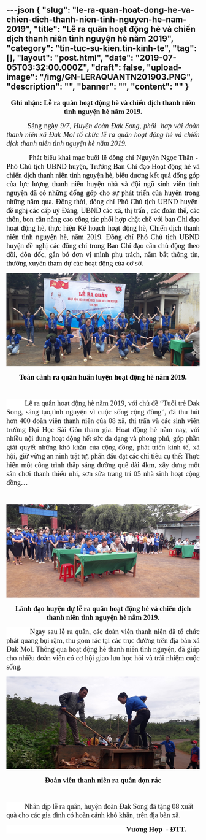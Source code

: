 ---json
{
    "slug": "le-ra-quan-hoat-dong-he-va-chien-dich-thanh-nien-tinh-nguyen-he-nam-2019",
    "title": "Lễ ra quân hoạt động hè và chiến dịch thanh niên tình nguyện hè năm 2019",
    "category": "tin-tuc-su-kien.tin-kinh-te",
    "tag": [],
    "layout": "post.html",
    "date": "2019-07-05T03:32:00.000Z",
    "draft": false,
    "upload-image": "/img/GN-LERAQUANTN201903.PNG",
    "description": "",
    "banner": "",
    "__content__": ""
}
---
<p style="text-align:center"><strong><span style="font-size:14.0pt"><span style="font-family:&quot;Times New Roman&quot;,&quot;serif&quot;">Ghi nhận: Lễ ra qu&acirc;n hoạt động h&egrave; v&agrave; chiến dịch thanh ni&ecirc;n t&igrave;nh nguyện h&egrave; năm 2019.</span></span></strong></p>

<p style="margin-left:0cm; margin-right:0cm; text-align:justify"><strong>&nbsp;&nbsp;&nbsp;&nbsp;&nbsp;&nbsp;&nbsp;&nbsp;&nbsp;&nbsp;&nbsp; </strong><span style="font-size:14.0pt"><span style="font-family:&quot;Times New Roman&quot;,&quot;serif&quot;"><span style="color:black">S&aacute;ng ng&agrave;y<strong> </strong></span></span></span><em><span style="font-size:14.0pt"><span style="font-family:&quot;Times New Roman&quot;,&quot;serif&quot;">9/7, Huyện đo&agrave;n Đak Song, phối&nbsp; hợp với đo&agrave;n thanh ni&ecirc;n x&atilde; Đak Mol tổ chức lễ ra qu&acirc;n hoạt động h&egrave; v&agrave; chiến dịch thanh ni&ecirc;n t&igrave;nh nguyện h&egrave; năm 2019.</span></span></em></p>

<p style="text-align:justify">&nbsp;&nbsp;&nbsp;&nbsp;&nbsp;&nbsp;&nbsp;&nbsp;&nbsp;&nbsp;&nbsp; <span style="font-size:14.0pt"><span style="background-color:white"><span style="font-family:&quot;Times New Roman&quot;,&quot;serif&quot;"><span style="color:black">Ph&aacute;t biểu khai mạc buổi lễ đồng ch&iacute; Nguyễn Ngọc Th&acirc;n -&nbsp; Ph&oacute; Chủ tịch UBND huyện, Trưởng Ban Chỉ đạo Hoạt động h&egrave; v&agrave; chiến dịch thanh ni&ecirc;n t&igrave;nh nguyện h&egrave;, biểu dương kết quả đống g&oacute;p của lực lượng thanh ni&ecirc;n huyện nh&agrave; v&agrave; đội ngũ sinh vi&ecirc;n t&igrave;nh nguyện đ&atilde; c&oacute; những đống g&oacute;p cho sự ph&aacute;t triển của huyện trong những năm qua. Đồng thời, đồng ch&iacute; Ph&oacute; Chủ tịch UBND huyện&nbsp; đề nghị c&aacute;c cấp uỷ Đảng, UBND c&aacute;c x&atilde;, thị trấn , c&aacute;c đo&agrave;n thể, c&aacute;c th&ocirc;n, bon cần n&acirc;ng cao c&ocirc;ng t&aacute;c phối hợp chặt chẽ với ban Chỉ đạo hoạt động h&egrave;, thực hiện Kế hoạch hoạt động h&egrave;, Chiến dịch thanh ni&ecirc;n t&igrave;nh nguyện h&egrave;, năm 2019. Đồng ch&iacute; Ph&oacute; Chủ tịch UBND huyện đề nghị c&aacute;c đồng ch&iacute; trong Ban Chỉ đạo cần chủ động theo d&otilde;i, đ&ocirc;n đốc, gắn b&oacute; đơn vị m&igrave;nh phụ tr&aacute;ch, nắm bắt th&ocirc;ng tin, thường xuy&ecirc;n tham dự c&aacute;c hoạt động của cơ sở. </span></span></span></span></p>

<p style="text-align:justify"><img alt="" src="/img/GN-LERAQUANTN201901.PNG" /></p>

<p style="text-align:center"><strong><span style="font-size:14.0pt"><span style="background-color:white"><span style="font-family:&quot;Times New Roman&quot;,&quot;serif&quot;"><span style="color:black">To&agrave;n cảnh ra qu&acirc;n huấn luyện hoạt động h&egrave; năm 2019.</span></span></span></span></strong></p>

<p><strong>&nbsp;</strong></p>

<p style="margin-left:0cm; margin-right:0cm; text-align:justify"><span style="font-size:14.0pt"><span style="background-color:white"><span style="font-family:&quot;Times New Roman&quot;,&quot;serif&quot;">&nbsp;&nbsp;&nbsp;&nbsp;&nbsp;&nbsp;&nbsp;&nbsp;&nbsp; L&ecirc; ra qu&acirc;n hoạt động h&egrave; năm 2019, với chủ đề &ldquo;Tuổi trẻ Đak Song, s&aacute;ng tạo,t&igrave;nh nguyện v&igrave; cuộc sống cộng đồng&rdquo;, đ&atilde; thu h&uacute;t hơn 400 đo&agrave;n vi&ecirc;n thanh ni&ecirc;n của 08 x&atilde;, thị trấn v&agrave; c&aacute;c sinh vi&ecirc;n trường Đại Học S&agrave;i G&ograve;n tham gia. Hoạt động h&egrave; năm nay, với nhiều nội dung hoạt động hết sức đa dạng v&agrave; phong ph&uacute;, g&oacute;p phần giải quyết những kh&oacute; khăn của cộng đồng, ph&aacute;t triển kinh tế, x&atilde; hội, giữ vững an ninh trật tự, phấn đấu đạt c&aacute;c chỉ ti&ecirc;u cụ thể: Thực hiện một c&ocirc;ng tr&igrave;nh thắp s&aacute;ng đường qu&ecirc; d&agrave;i 4km, x&acirc;y dựng một s&acirc;n chơi thanh thiếu nhi, sơn sửa trang tr&iacute; 05 nh&agrave; sinh hoạt cộng đồng&hellip;</span></span></span></p>

<p style="margin-left:0cm; margin-right:0cm; text-align:justify">&nbsp;</p>

<p style="margin-left:0cm; margin-right:0cm; text-align:justify"><img alt="" src="/img/GN-LERAQUANTN201902.PNG" /></p>

<p style="margin-left:0cm; margin-right:0cm; text-align:center"><strong><span style="font-size:14.0pt"><span style="font-family:&quot;Times New Roman&quot;,&quot;serif&quot;">L&atilde;nh đạo huyện dự lễ ra qu&acirc;n hoạt động h&egrave; v&agrave; chiến dịch thanh ni&ecirc;n t&igrave;nh nguyện h&egrave; năm 2019.</span></span></strong></p>

<p style="margin-left:0cm; margin-right:0cm; text-align:justify"><span style="font-size:14.0pt"><span style="background-color:white"><span style="font-family:&quot;Times New Roman&quot;,&quot;serif&quot;">&nbsp;&nbsp;&nbsp;&nbsp;&nbsp;&nbsp;&nbsp;&nbsp;&nbsp; Ngay sau lễ ra qu&acirc;n, c&aacute;c đo&agrave;n vi&ecirc;n thanh ni&ecirc;n đ&atilde; tổ chức ph&aacute;t quang bụi rậm, thu gom r&aacute;c tại c&aacute;c trục đường tr&ecirc;n địa b&agrave;n x&atilde; Đak Mol. Th&ocirc;ng qua hoạt động h&egrave; thanh ni&ecirc;n t&igrave;nh nguyện, đ&atilde; gi&uacute;p cho nhiều đo&agrave;n vi&ecirc;n c&oacute; cơ hội giao lưu học hỏi v&agrave; trải nhiệm cuộc sống. </span></span></span></p>

<p style="margin-left:0cm; margin-right:0cm; text-align:justify"><img alt="" src="/img/GN-LERAQUANTN201903.PNG" /></p>

<p style="margin-left:0cm; margin-right:0cm; text-align:center"><strong><span style="font-size:14.0pt"><span style="background-color:white"><span style="font-family:&quot;Times New Roman&quot;,&quot;serif&quot;">Đo&agrave;n vi&ecirc;n thanh ni&ecirc;n ra qu&acirc;n dọn r&aacute;c</span></span></span></strong></p>

<p style="margin-left:0cm; margin-right:0cm; text-align:center">&nbsp;</p>

<p style="margin-left:0cm; margin-right:0cm"><span style="font-size:14.0pt"><span style="background-color:white"><span style="font-family:&quot;Times New Roman&quot;,&quot;serif&quot;">&nbsp;&nbsp;&nbsp;&nbsp;&nbsp;&nbsp;&nbsp;&nbsp;&nbsp; Nh&acirc;n dịp lễ ra qu&acirc;n, huyện đo&agrave;n Đak Song đ&atilde; tặng 08 xuất qu&agrave; cho c&aacute;c gia đ&igrave;nh c&oacute; ho&agrave;n cảnh kh&oacute; khăn, tr&ecirc;n địa b&agrave;n x&atilde;.</span></span></span></p>

<p style="margin-left:0cm; margin-right:0cm"><span style="font-size:14.0pt"><span style="background-color:white"><span style="font-family:&quot;Times New Roman&quot;,&quot;serif&quot;">&nbsp;&nbsp;&nbsp;&nbsp;&nbsp;&nbsp;&nbsp;&nbsp;&nbsp;&nbsp;&nbsp;&nbsp;&nbsp;&nbsp;&nbsp;&nbsp;&nbsp;&nbsp;&nbsp;&nbsp;&nbsp;&nbsp;&nbsp;&nbsp;&nbsp;&nbsp;&nbsp;&nbsp;&nbsp;&nbsp;&nbsp;&nbsp;&nbsp;&nbsp;&nbsp;&nbsp;&nbsp;&nbsp;&nbsp;&nbsp;&nbsp;&nbsp;&nbsp;&nbsp;&nbsp;&nbsp;&nbsp;&nbsp;&nbsp;&nbsp;&nbsp;&nbsp;&nbsp;&nbsp;&nbsp;&nbsp;&nbsp;&nbsp;&nbsp;&nbsp;&nbsp;&nbsp;&nbsp;&nbsp;&nbsp;&nbsp; <strong>Vương Hợp &nbsp;- ĐTT.</strong></span></span></span></p>

<p>&nbsp;</p>

<p>&nbsp;</p>

<p>&nbsp;</p>
